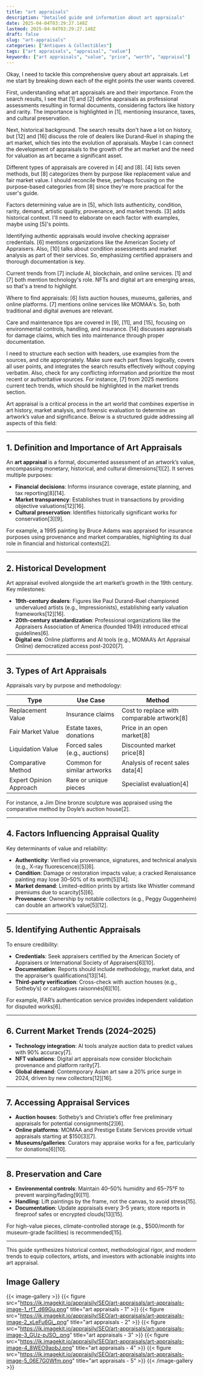 ```yaml
---
title: "art appraisals"
description: "Detailed guide and information about art appraisals"
date: 2025-04-04T03:29:27.148Z
lastmod: 2025-04-04T03:29:27.148Z
draft: false
slug: "art-appraisals"
categories: ["Antiques & Collectibles"]
tags: ["art appraisals", "appraisal", "value"]
keywords: ["art appraisals", "value", "price", "worth", "appraisal"]
---
```


<think>
Okay, I need to tackle this comprehensive query about art appraisals. Let me start by breaking down each of the eight points the user wants covered. 

First, understanding what art appraisals are and their importance. From the search results, I see that [1] and [2] define appraisals as professional assessments resulting in formal documents, considering factors like history and rarity. The importance is highlighted in [1], mentioning insurance, taxes, and cultural preservation.

Next, historical background. The search results don't have a lot on history, but [12] and [16] discuss the role of dealers like Durand-Ruel in shaping the art market, which ties into the evolution of appraisals. Maybe I can connect the development of appraisals to the growth of the art market and the need for valuation as art became a significant asset.

Different types of appraisals are covered in [4] and [8]. [4] lists seven methods, but [8] categorizes them by purpose like replacement value and fair market value. I should reconcile these, perhaps focusing on the purpose-based categories from [8] since they're more practical for the user's guide.

Factors determining value are in [5], which lists authenticity, condition, rarity, demand, artistic quality, provenance, and market trends. [3] adds historical context. I'll need to elaborate on each factor with examples, maybe using [5]'s points.

Identifying authentic appraisals would involve checking appraiser credentials. [6] mentions organizations like the American Society of Appraisers. Also, [10] talks about condition assessments and market analysis as part of their services. So, emphasizing certified appraisers and thorough documentation is key.

Current trends from [7] include AI, blockchain, and online services. [1] and [7] both mention technology's role. NFTs and digital art are emerging areas, so that's a trend to highlight.

Where to find appraisals: [6] lists auction houses, museums, galleries, and online platforms. [7] mentions online services like MOMAA's. So, both traditional and digital avenues are relevant.

Care and maintenance tips are covered in [9], [11], and [15], focusing on environmental controls, handling, and insurance. [14] discusses appraisals for damage claims, which ties into maintenance through proper documentation.

I need to structure each section with headers, use examples from the sources, and cite appropriately. Make sure each part flows logically, covers all user points, and integrates the search results effectively without copying verbatim. Also, check for any conflicting information and prioritize the most recent or authoritative sources. For instance, [7] from 2025 mentions current tech trends, which should be highlighted in the market trends section.
</think>

Art appraisal is a critical process in the art world that combines expertise in art history, market analysis, and forensic evaluation to determine an artwork’s value and significance. Below is a structured guide addressing all aspects of this field:

---

## 1. Definition and Importance of Art Appraisals  
An **art appraisal** is a formal, documented assessment of an artwork’s value, encompassing monetary, historical, and cultural dimensions[1][2]. It serves multiple purposes:  
- **Financial decisions**: Informs insurance coverage, estate planning, and tax reporting[8][14].  
- **Market transparency**: Establishes trust in transactions by providing objective valuations[12][16].  
- **Cultural preservation**: Identifies historically significant works for conservation[3][9].  

For example, a 1995 painting by Bruce Adams was appraised for insurance purposes using provenance and market comparables, highlighting its dual role in financial and historical contexts[2].

---

## 2. Historical Development  
Art appraisal evolved alongside the art market’s growth in the 19th century. Key milestones:  
- **19th-century dealers**: Figures like Paul Durand-Ruel championed undervalued artists (e.g., Impressionists), establishing early valuation frameworks[12][16].  
- **20th-century standardization**: Professional organizations like the Appraisers Association of America (founded 1949) introduced ethical guidelines[6].  
- **Digital era**: Online platforms and AI tools (e.g., MOMAA’s Art Appraisal Online) democratized access post-2020[7].  

---

## 3. Types of Art Appraisals  
Appraisals vary by purpose and methodology:  

| **Type**               | **Use Case**                          | **Method**                              |  
|-------------------------|---------------------------------------|-----------------------------------------|  
| Replacement Value       | Insurance claims                      | Cost to replace with comparable artwork[8] |  
| Fair Market Value       | Estate taxes, donations               | Price in an open market[8]              |  
| Liquidation Value       | Forced sales (e.g., auctions)         | Discounted market price[8]              |  
| Comparative Method      | Common for similar artworks           | Analysis of recent sales data[4]        |  
| Expert Opinion Approach | Rare or unique pieces                 | Specialist evaluation[4]                |  

For instance, a Jim Dine bronze sculpture was appraised using the comparative method by Doyle’s auction house[2].

---

## 4. Factors Influencing Appraisal Quality  
Key determinants of value and reliability:  
- **Authenticity**: Verified via provenance, signatures, and technical analysis (e.g., X-ray fluorescence)[5][6].  
- **Condition**: Damage or restoration impacts value; a cracked Renaissance painting may lose 30–50% of its worth[5][14].  
- **Market demand**: Limited-edition prints by artists like Whistler command premiums due to scarcity[5][6].  
- **Provenance**: Ownership by notable collectors (e.g., Peggy Guggenheim) can double an artwork’s value[5][12].  

---

## 5. Identifying Authentic Appraisals  
To ensure credibility:  
- **Credentials**: Seek appraisers certified by the American Society of Appraisers or International Society of Appraisers[6][10].  
- **Documentation**: Reports should include methodology, market data, and the appraiser’s qualifications[13][14].  
- **Third-party verification**: Cross-check with auction houses (e.g., Sotheby’s) or catalogues raisonnés[6][10].  

For example, IFAR’s authentication service provides independent validation for disputed works[6].

---

## 6. Current Market Trends (2024–2025)  
- **Technology integration**: AI tools analyze auction data to predict values with 90% accuracy[7].  
- **NFT valuations**: Digital art appraisals now consider blockchain provenance and platform rarity[7].  
- **Global demand**: Contemporary Asian art saw a 20% price surge in 2024, driven by new collectors[12][16].  

---

## 7. Accessing Appraisal Services  
- **Auction houses**: Sotheby’s and Christie’s offer free preliminary appraisals for potential consignments[2][6].  
- **Online platforms**: MOMAA and Prestige Estate Services provide virtual appraisals starting at $150[3][7].  
- **Museums/galleries**: Curators may appraise works for a fee, particularly for donations[6][10].  

---

## 8. Preservation and Care  
- **Environmental controls**: Maintain 40–50% humidity and 65–75°F to prevent warping/fading[9][11].  
- **Handling**: Lift paintings by the frame, not the canvas, to avoid stress[15].  
- **Documentation**: Update appraisals every 3–5 years; store reports in fireproof safes or encrypted clouds[13][15].  

For high-value pieces, climate-controlled storage (e.g., $500/month for museum-grade facilities) is recommended[15].

---

This guide synthesizes historical context, methodological rigor, and modern trends to equip collectors, artists, and investors with actionable insights into art appraisal.


## Image Gallery

{{< image-gallery >}}
  {{< figure src="https://ik.imagekit.io/appraisily/SEO/art-appraisals/art-appraisals-image-1_rfT_d69Gu.png" title="art appraisals - 1" >}}
  {{< figure src="https://ik.imagekit.io/appraisily/SEO/art-appraisals/art-appraisals-image-2_xLeFu6Gi_.png" title="art appraisals - 2" >}}
  {{< figure src="https://ik.imagekit.io/appraisily/SEO/art-appraisals/art-appraisals-image-3_GUz-pJSO_.png" title="art appraisals - 3" >}}
  {{< figure src="https://ik.imagekit.io/appraisily/SEO/art-appraisals/art-appraisals-image-4_8WEO9aobJ.png" title="art appraisals - 4" >}}
  {{< figure src="https://ik.imagekit.io/appraisily/SEO/art-appraisals/art-appraisals-image-5_06E7G0Wfm.png" title="art appraisals - 5" >}}
{{< /image-gallery >}}

